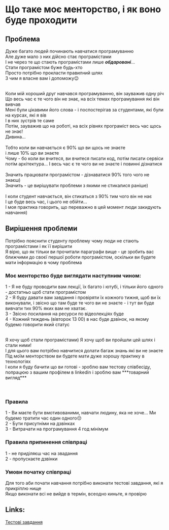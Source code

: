 # Що таке моє менторство, і як воно буде проходити

## Проблема
Дуже багато людей починають навчатися програмуванню</br>
Але дуже мало з них дійсно стає програмістами</br>
І не через те що стають програмістами лише ***обдаровані***...</br>
Стати програмістом буже будь-хто</br>
Просто потрібно прокласти правилний шлях</br>
З чим я власне вам і допоможу😉</br>


</br>
Коли мій хороший друг навчався програмуванню, він зауважив одну річ</br>
Що весь час є те чого він не знає, на всіх темах програмування які він вивчав</br>
Мені були цікавими його слова - і поспостерігав за студентами, які були на курсах, які я вів</br>
І в них зустрів те саме</br>
Потім, зауважив що на роботі, на всіх рівнях програміст весь час щось не знає!</br>
Дивина...</br>


</br>
Тобто коли ви навчається є 90% що ви щось не знаєте</br>
і лише 10% що ви знаєте</br>
Чому - бо коли ви вчитеся, ви вчитеся писати код, потім писати сервіси</br>
потім архітектура... І весь час є те чого ви не знаєте і повинні дізнатися</br>


</br>
Значить працювати програмістом - дізнаватися 90% того чого не знаєш)</br>
Значить - це вирішувати проблеми з якими не стикалися раніше)</br>



</br>
І коли студент навчається, він стикаться з 90% тим чого він не нає</br>
І це буде весь час, і цього не обійти...</br>
І моя практика говорить, що переважно в цей момент люди закидують навчання)</br>


## Вирішення проблеми

Потрібно пояснити студенту проблему чому люди не стають програмістами і як її вирішити</br>
Я вірю, що як тільки ви прочитали параграфи вище - це зробить вас ближчими до своєї першої роботи програмістом, оскільки ви будете мати інформацію в чому проблема</br>


### Моє менторство буде виглядати наступним чином:

1 - Я не буду проводити вам лекції, їх багато і ютубі, і тільки його одного - достатньо щоб стати програмістом</br>
2 - Я буду давати вам завдання і провіряти їх кожного тижня, щоб ви їх виконували, і звісно що там буде те чого ви не знаєте - і тут ви буде вивчати тих 90% яких вам не хватає.</br>
3 - Звісно посилання на ресурси по відеолекціях буде</br>
4 - Кожний тиждень (вівторок 13 00) в нас буде дзвінок, на якому будемо говорити який статус</br>


</br>
Я хочу щоб стали програмістами) Я хочу щоб ви пройшли цей шлях і стали ними!</br>
І для цього вам потрібно навчитися долати багаж знань які ви не знаєте</br>
Під моїм менторством ви будете мати дуже хорошу практику в технологіях</br>
І коли я буду бачити що ви готові - зроблю вам тестову співбесіду, попрацюю з вашим профілем в linkedin і зроблю вам ***товарний вигляд***</br>

</br>
</br>


### Правила
1 - Ви маєте бути вмотивованими, навчати людину, яка не хоче... Ми будемо тратити час один одного😔</br>
2 - Бути присутніми на дзвінках</br>
3 - Витрачати на програмування 4 год мінімум</br>

### Правила припинення співпраці
1 - не приділяєш час на звадання</br>
2 - пропускаєте дзвінки</br>




### Умови початку співпраці
Для того аби почати навчання потрібно виконати тестові завдання, які я прикріплю нище</br>
Якщо виконати всі не вийде в термін, всеодно киньте, я провірю</br>

## Links:
[Тестові завдання](https://github.com/j-five-s/public/tree/main/tasks)




